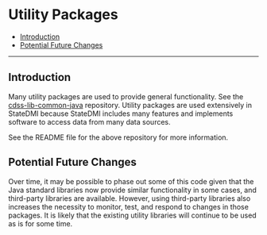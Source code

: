 # Utility Packages #

* [Introduction](#introduction)
* [Potential Future Changes](#potential-future-changes)

------------------

## Introduction ##

Many utility packages are used to provide general functionality.
See the [cdss-lib-common-java](https://github.com/OpenWaterFoundation/cdss-lib-common-java) repository.
Utility packages are used extensively in StateDMI because StateDMI includes many features
and implements software to access data from many data sources.

See the README file for the above repository for more information.

## Potential Future Changes ##

Over time, it may be possible to phase out some of this code given that the Java standard
libraries now provide similar functionality in some cases,
and third-party libraries are available.
However, using third-party libraries also increases the necessity to monitor, test, and respond
to changes in those packages.
It is likely that the existing utility libraries will continue to be used as is for some time.
